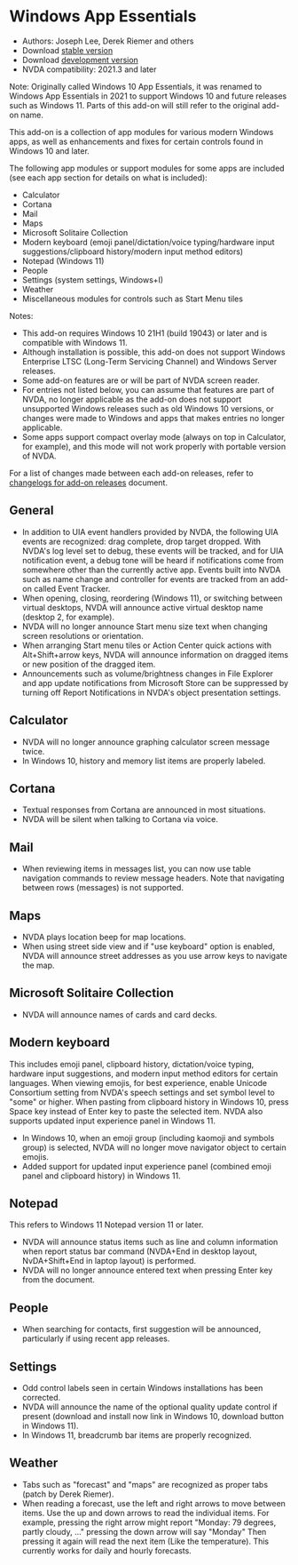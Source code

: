 # Windows App Essentials

* Authors: Joseph Lee, Derek Riemer and others
* Download [stable version][1]
* Download [development version][2]
* NVDA compatibility: 2021.3 and later

Note: Originally called Windows 10 App Essentials, it was renamed to Windows App Essentials in 2021 to support Windows 10 and future releases such as Windows 11. Parts of this add-on will still refer to the original add-on name.

This add-on is a collection of app modules for various modern Windows apps, as well as enhancements and fixes for certain controls found in Windows 10 and later.

The following app modules or support modules for some apps are included (see each app section for details on what is included):

* Calculator
* Cortana
* Mail
* Maps
* Microsoft Solitaire Collection
* Modern keyboard (emoji panel/dictation/voice typing/hardware input suggestions/clipboard history/modern input method editors)
* Notepad (Windows 11)
* People
* Settings (system settings, Windows+I)
* Weather
* Miscellaneous modules for controls such as Start Menu tiles

Notes:

* This add-on requires Windows 10 21H1 (build 19043) or later and is compatible with Windows 11.
* Although installation is possible, this add-on does not support Windows Enterprise LTSC (Long-Term Servicing Channel) and Windows Server releases.
* Some add-on features are or will be part of NVDA screen reader.
* For entries not listed below, you can assume that features are part of NVDA, no longer applicable as the add-on does not support unsupported Windows releases such as old Windows 10 versions, or changes were made to Windows and apps that makes entries no longer applicable.
* Some apps support compact overlay mode (always on top in Calculator, for example), and this mode will not work properly with portable version of NVDA.

For a list of changes made between each add-on releases, refer to [changelogs for add-on releases][3] document.

## General

* In addition to UIA event handlers provided by NVDA, the following UIA events are recognized: drag complete, drop target dropped. With NVDA's log level set to debug, these events will be tracked, and for UIA notification event, a debug tone will be heard if notifications come from somewhere other than the currently active app. Events built into NVDA such as name change and controller for events are tracked from an add-on called Event Tracker.
* When opening, closing, reordering (Windows 11), or switching between virtual desktops, NVDA will announce active virtual desktop name (desktop 2, for example).
* NVDA will no longer announce Start menu size text when changing screen resolutions or orientation.
* When arranging Start menu tiles or Action Center quick actions with Alt+Shift+arrow keys, NVDA will announce information on dragged items or new position of the dragged item.
* Announcements such as volume/brightness changes in File Explorer and app update notifications from Microsoft Store can be suppressed by turning off Report Notifications in NVDA's object presentation settings.

## Calculator

* NVDA will no longer announce graphing calculator screen message twice.
* In Windows 10, history and memory list items are properly labeled.

## Cortana

* Textual responses from Cortana are announced in most situations.
* NVDA will be silent when talking to Cortana via voice.

## Mail

* When reviewing items in messages list, you can now use table navigation commands to review message headers. Note that navigating between rows (messages) is not supported.

## Maps

* NVDA plays location beep for map locations.
* When using street side view and if "use keyboard" option is enabled, NVDA will announce street addresses as you use arrow keys to navigate the map.

## Microsoft Solitaire Collection

* NVDA will announce names of cards and card decks.

## Modern keyboard

This includes emoji panel, clipboard history, dictation/voice typing, hardware input suggestions, and modern input method editors for certain languages. When viewing emojis, for best experience, enable Unicode Consortium setting from NVDA's speech settings and set symbol level to "some" or higher. When pasting from clipboard history in Windows 10, press Space key instead of Enter key to paste the selected item. NVDA also supports updated input experience panel in Windows 11.

* In Windows 10, when an emoji group (including kaomoji and symbols group) is selected, NVDA will no longer move navigator object to certain emojis.
* Added support for updated input experience panel (combined emoji panel and clipboard history) in Windows 11.

## Notepad

This refers to Windows 11 Notepad version 11 or later.

* NVDA will announce status items such as line and column information when report status bar command (NVDA+End in desktop layout, NvDA+Shift+End in laptop layout) is performed.
* NVDA will no longer announce entered text when pressing Enter key from the document.

## People

* When searching for contacts, first suggestion will be announced, particularly if using recent app releases.

## Settings

* Odd control labels seen in certain Windows installations has been corrected.
* NVDA will announce the name of the optional quality update control if present (download and install now link in Windows 10, download button in Windows 11).
* In Windows 11, breadcrumb bar items are properly recognized.

## Weather

* Tabs such as "forecast" and "maps" are recognized as proper tabs (patch by Derek Riemer).
* When reading a forecast, use the left and right arrows to move between items. Use the up and down arrows to read the individual items. For example, pressing the right arrow might report "Monday: 79 degrees, partly cloudy, ..." pressing the down arrow will say "Monday" Then pressing it again will read the next item (Like the temperature). This currently works for daily and hourly forecasts.

[1]: https://addons.nvda-project.org/files/get.php?file=w10

[2]: https://addons.nvda-project.org/files/get.php?file=w10-dev

[3]: https://github.com/josephsl/wintenapps/wiki/w10changelog
